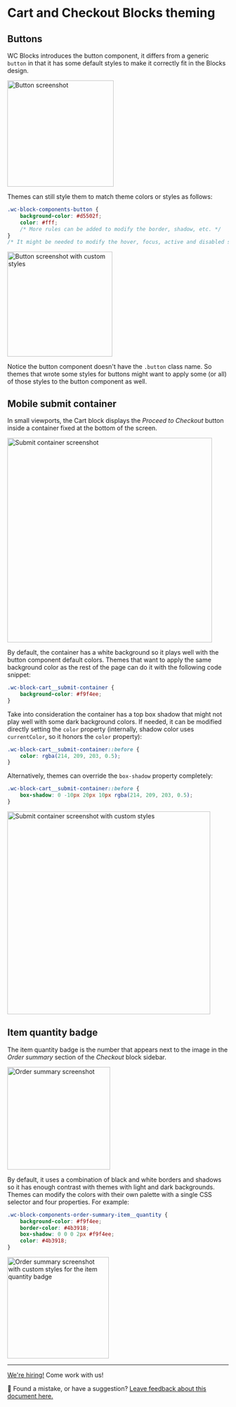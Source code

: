# Cart and Checkout Blocks theming

## Buttons

WC Blocks introduces the button component, it differs from a generic `button` in that it has some default styles to make it correctly fit in the Blocks design.

<img src="https://user-images.githubusercontent.com/3616980/86381945-e6fd6c00-bc8d-11ea-8811-7e546bea69b9.png" alt="Button screenshot" width="242" />

Themes can still style them to match theme colors or styles as follows:

```CSS
.wc-block-components-button {
	background-color: #d5502f;
	color: #fff;
	/* More rules can be added to modify the border, shadow, etc. */
}
/* It might be needed to modify the hover, focus, active and disabled states too */
```

<img src="https://user-images.githubusercontent.com/3616980/86381505-b6b5cd80-bc8d-11ea-8ceb-cfbe84b411d4.png" alt="Button screenshot with custom styles" width="239" />

Notice the button component doesn't have the `.button` class name. So themes that wrote some styles for buttons might want to apply some (or all) of those styles to the button component as well.

## Mobile submit container

In small viewports, the Cart block displays the _Proceed to Checkout_ button inside a container fixed at the bottom of the screen.

<img src="https://user-images.githubusercontent.com/3616980/86382876-393e8d00-bc8e-11ea-8d0b-e4e347ea4773.png" alt="Submit container screenshot" width="466" />

By default, the container has a white background so it plays well with the button component default colors. Themes that want to apply the same background color as the rest of the page can do it with the following code snippet:

```CSS
.wc-block-cart__submit-container {
	background-color: #f9f4ee;
}
```

Take into consideration the container has a top box shadow that might not play well with some dark background colors. If needed, it can be modified directly setting the `color` property (internally, shadow color uses `currentColor`, so it honors the `color` property):

```CSS
.wc-block-cart__submit-container::before {
	color: rgba(214, 209, 203, 0.5);
}
```

Alternatively, themes can override the `box-shadow` property completely:

```CSS
.wc-block-cart__submit-container::before {
	box-shadow: 0 -10px 20px 10px rgba(214, 209, 203, 0.5);
}
```

<img src="https://user-images.githubusercontent.com/3616980/86382693-27f58080-bc8e-11ea-894e-de378af3e2bb.png" alt="Submit container screenshot with custom styles" width="462" />

## Item quantity badge

The item quantity badge is the number that appears next to the image in the _Order summary_ section of the _Checkout_ block sidebar.

<img src="https://user-images.githubusercontent.com/3616980/83862844-c8559500-a722-11ea-9653-2fc8bcd544d2.png" alt="Order summary screenshot" width="234" />

By default, it uses a combination of black and white borders and shadows so it has enough contrast with themes with light and dark backgrounds. Themes can modify the colors with their own palette with a single CSS selector and four properties. For example:

```CSS
.wc-block-components-order-summary-item__quantity {
	background-color: #f9f4ee;
	border-color: #4b3918;
	box-shadow: 0 0 0 2px #f9f4ee;
	color: #4b3918;
}
```

<img src="https://user-images.githubusercontent.com/3616980/83863109-2e421c80-a723-11ea-9bf7-2033a96cf5b2.png" alt="Order summary screenshot with custom styles for the item quantity badge" width="231" />

<!-- FEEDBACK -->

---

[We're hiring!](https://woocommerce.com/careers/) Come work with us!

🐞 Found a mistake, or have a suggestion? [Leave feedback about this document here.](https://github.com/woocommerce/woocommerce-gutenberg-products-block/issues/new?assignees=&labels=type%3A+documentation&template=--doc-feedback.md&title=Feedback%20on%20./docs/theming/cart-and-checkout.md)

<!-- /FEEDBACK -->

